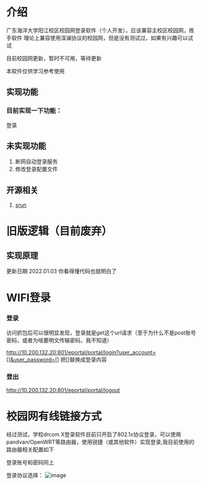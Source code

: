 # 介绍
广东海洋大学阳江校区校园网登录软件（个人开发），应该兼容主校区校园网，练手软件
理论上兼容使用深澜协议的校园网，但是没有测试过，如果有兴趣可以试试

目前校园网更新，暂时不可用，等待更新

本软件仅供学习参考使用

## 实现功能
### 目前实现一下功能：
登录

## 未实现功能
1. 断网自动登录服务
2. 修改登录配置文件


## 开源相关
1. [srun](https://github.com/zu1k/srun)



# 旧版逻辑（目前废弃）
## 实现原理
更新日期 2022.01.03
你看得懂代码也就明白了

# WIFI登录

### 登录
访问抓包后可以很明显发现，登录就是get这个url请求（至于为什么不是post账号密码，或者为啥要明文传输密码，我不知道）

http://10.200.132.20:801/eportal/portal/login?user_account=[]&user_password=[]
把[]替换成登录内容



### 登出
http://10.200.132.20:801/eportal/portal/logout

# 校园网有线链接方式

经过测试，学校drcom X登录软件目前只开启了802.1x协议登录，可以使用pandvan/OpenWRT等路由器，使用锐捷（或其他软件）实现登录,我目前使用的路由器相关配置如下

登录账号和密码同上

登录协议选择：
![image](https://user-images.githubusercontent.com/49276659/193325371-1c9f8877-50fb-46cb-9cab-e5eca6d94352.png)









